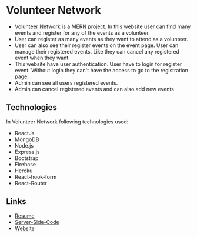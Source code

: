 # Volunteer Network

* Volunteer Network is a MERN project. In this website user can find many events and register for any of the events as a volunteer.
* User can register as many events as they want to attend as a volunteer.
* User can also see their register events on the event page. User can manage their registered events. Like they can cancel any registered event when they want.
* This website have user authentication. User have to login for register event. Without login they can't have the access to go to the registration page. 
* Admin can see all users registered events.
* Admin can cancel registered events and can also add new events



## Technologies

In Volunteer Network following technologies used:
* ReactJs
* MongoDB
* Node.js
* Express.js
* Bootstrap
* Firebase
* Heroku
* React-hook-form
* React-Router

## Links
* [Resume](https://drive.google.com/file/d/1UZuM4RjUmLMNS9eqyeSiSOC02tR1nicv/view?usp=sharing)
* [Server-Side-Code](https://github.com/jinglad/volunteer-server-01)
* [Website](https://volunteer-network-a49e7.web.app)
